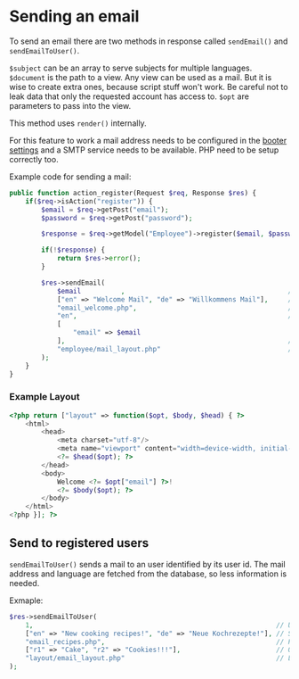 # Sending an email
To send an email there are two methods in response called `sendEmail()` and `sendEmailToUser()`.

`$subject` can be an array to serve subjects for multiple languages.
`$document` is the path to a view. Any view can be used as a mail. But it is wise to create extra ones, because script stuff won't work. Be careful not to leak data that only the requested account has access to.
`$opt` are parameters to pass into the view. 

This method uses `render()` internally.

For this feature to work a mail address needs to be configured in the [booter settings](../core-features/configuration) and a SMTP service needs to be available. PHP need to be setup correctly too.

Example code for sending a mail:
```php
public function action_register(Request $req, Response $res) {
    if($req->isAction("register")) {
        $email = $req->getPost("email");
        $password = $req->getPost("password");

        $response = $req->getModel("Employee")->register($email, $password);

        if(!$response) {
            return $res->error();
        }

        $res->sendEmail(
            $email          ,                                         // Target address
            ["en" => "Welcome Mail", "de" => "Willkommens Mail"],     // Subject
            "email_welcome.php",                                      // Path to the email view
            "en",                                                     // Language used in the email
            [
                "email" => $email
            ],                                                        // Options
            "employee/mail_layout.php"                                // Layout to use
        );
    }
}
```

### Example Layout
```php
<?php return ["layout" => function($opt, $body, $head) { ?>
    <html>
        <head>
            <meta charset="utf-8"/>
            <meta name="viewport" content="width=device-width, initial-scale=1.0"/>
            <?= $head($opt); ?>
        </head>
        <body>
            Welcome <?= $opt["email"] ?>!
            <?= $body($opt); ?>
        </body>
    </html>
<?php }]; ?>
```


## Send to registered users
`sendEmailToUser()` sends a mail to an user identified by its user id. The mail address and language are fetched from the database, so less information is needed.

Exmaple: 
```php
$res->sendEmailToUser(
    1,                                                             // User ID
    ["en" => "New cooking recipes!", "de" => "Neue Kochrezepte!"], // Subject
    "email_recipes.php",                                           // Path to the mail view
    ["r1" => "Cake", "r2" => "Cookies!!!"],                        // Options
    "layout/email_layout.php"                                      // Layout to use
);
```
